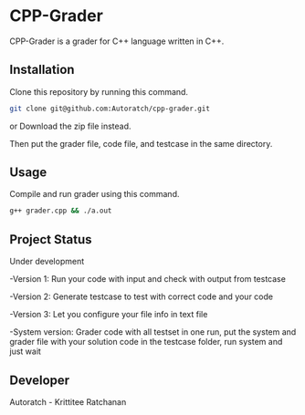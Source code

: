 # CPP-Grader

CPP-Grader is a grader for C++ language written in C++.

## Installation

Clone this repository by running this command.
```bash
git clone git@github.com:Autoratch/cpp-grader.git
```
or Download the zip file instead.

Then put the grader file, code file, and testcase in the same directory.

## Usage

Compile and run grader using this command.
```bash
g++ grader.cpp && ./a.out
```

## Project Status

Under development

-Version 1: Run your code with input and check with output from testcase

-Version 2: Generate testcase to test with correct code and your code 

-Version 3: Let you configure your file info in text file

-System version: Grader code with all testset in one run, put the system and grader file with your solution code in the testcase folder, run system and just wait

## Developer
Autoratch - Krittitee Ratchanan
